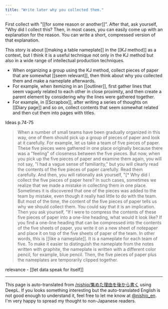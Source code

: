 ```yaml
---
title: "Write later why you collected them."
---
```


First collect with "[[for some reason or another]]". After that, ask yourself, "Why did I collect this? Then, in most cases, you can easily come up with an explanation for the reason. You can write a short, compressed version of that explanation.

This story is about [[making a table nameplate]] in the [[KJ method]] as a context, but I think it is a useful technique not only in the KJ method but also in a wide range of intellectual production techniques.
- When organizing a group using the KJ method, collect pieces of paper that are somewhat [[seem relevant]], then think about why you collected them and make a nameplate afterwards.
- For example, when itemizing in an [[outliner]], first gather lines that seem vaguely related to each other in close proximity, and then create a parent element by considering why the lines were gathered together.
- For example, in [[Scrapbox]], after writing a series of thoughts on [[Diary page]] and so on, collect contents that seem somewhat related and then cut them into pages with titles.

Ideas p.74-75
> When a number of small teams have been gradually organized in this way, one of them should pick up a group of pieces of paper and look at it carefully. For example, let us take a team of five pieces of paper. These five pieces were gathered in one place originally because there was a "feeling" of closeness between the five pieces. But now, when you pick up the five pieces of paper and examine them again, you will not say, "I had a vague sense of familiarity," but you will clearly read the contents of the five pieces of paper carefully. Read them carefully. And then, you will rationally ask yourself, "[* Why did I collect the five pieces of paper here?
> In such cases, sometimes we realize that we made a mistake in collecting them in one place. Sometimes it is discovered that one of the pieces was added to the team by mistake, even though it really had little to do with the team. But most of the time, the content of the five pieces of paper tells us why we should collect them. You could say that it is an implication. Then you ask yourself, "If I were to compress the contents of these five pieces of paper into a one-line heading, what would it look like? If you find a one-line heading that can be compressed into the contents of the five sheets of paper, you write it on a new sheet of notepaper and place it on top of the five sheets of paper of the team. In other words, this is [[like a nameplate]]. It is a nameplate for each team of five. To make it easier to distinguish the nameplate from the notes written with graphite, the nameplate is written with a different color pencil, for example, blue pencil. Then, the five pieces of paper plus the nameplates are temporarily clipped together.

relevance
    - [[let data speak for itself]]

---
This page is auto-translated from [/nishio/集めた理由を後から書く](https://scrapbox.io/nishio/集めた理由を後から書く) using DeepL. If you looks something interesting but the auto-translated English is not good enough to understand it, feel free to let me know at [@nishio_en](https://twitter.com/nishio_en). I'm very happy to spread my thought to non-Japanese readers.